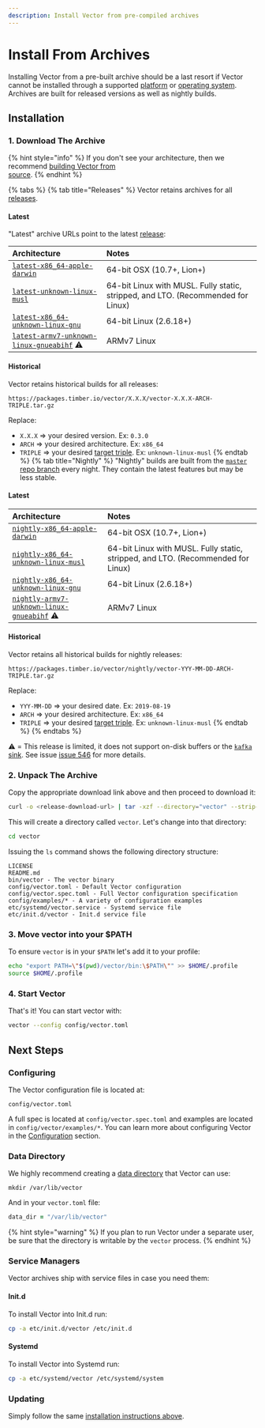 ```yaml
---
description: Install Vector from pre-compiled archives
---
```


# Install From Archives

Installing Vector from a pre-built archive should be a last resort if Vector
cannot be installed through a supported [platform][docs.platforms] or
[operating system][docs.operating_systems]. Archives are built for released
versions as well as nightly builds.

## Installation

### 1. Download The Archive

{% hint style="info" %}
If you don't see your architecture, then we recommend [building Vector from \
source][docs.from_source].
{% endhint %}

{% tabs %}
{% tab title="Releases" %}
Vector retains archives for all [releases][urls.vector_releases].

#### Latest

"Latest" archive URLs point to the latest [release][urls.vector_releases]:

| Architecture                                                                                         | Notes                                                                            |
|:-----------------------------------------------------------------------------------------------------|:---------------------------------------------------------------------------------|
| [`latest-x86_64-apple-darwin`][urls.vector_latest_release_x86_64-apple-darwin]                        | 64-bit OSX (10.7+, Lion+)                                                        |
| [`latest-unknown-linux-musl`][urls.vector_latest_release_x86_64-unknown-linux-musl]            | 64-bit Linux with MUSL. Fully static, stripped, and LTO. (Recommended for Linux) |
| [`latest-x86_64-unknown-linux-gnu`][urls.vector_latest_release_x86_64-unknown-linux-gnu]              | 64-bit Linux (2.6.18+)                                                           |
| [`latest-armv7-unknown-linux-gnueabihf`][urls.vector_latest_release_armv7-unknown-linux-gnueabihf] ⚠️ | ARMv7 Linux                                                                      |

#### Historical

Vector retains historical builds for all releases:

```
https://packages.timber.io/vector/X.X.X/vector-X.X.X-ARCH-TRIPLE.tar.gz
```

Replace:

* `X.X.X` => your desired version. Ex: `0.3.0`
* `ARCH` => your desired architecture. Ex: `x86_64`
* `TRIPLE` => your desired [target triple][urls.rust_target_triples]. Ex: `unknown-linux-musl`
{% endtab %}
{% tab title="Nightly" %}
"Nightly" builds are built from the [`master` repo branch][urls.vector_repo]
every night. They contain the latest features but may be less stable.

#### Latest

| Architecture                                                                                                          | Notes                                                                            |
|:----------------------------------------------------------------------------------------------------------------------|:---------------------------------------------------------------------------------|
| [`nightly-x86_64-apple-darwin`][urls.vector_latest_nightly_x86_64-apple-darwin]                                        | 64-bit OSX (10.7+, Lion+)                                                        |
| [`nightly-x86_64-unknown-linux-musl`][urls.vector_latest_nightly_x86_64-unknown-linux-musl]                            | 64-bit Linux with MUSL. Fully static, stripped, and LTO. (Recommended for Linux) |
| [`nightly-x86_64-unknown-linux-gnu`][urls.vector_latest_nightly_x86_64-unknown-linux-gnu]                              | 64-bit Linux (2.6.18+)                                                           |
| [`nightly-armv7-unknown-linux-gnueabihf`][urls.vector_latest_nightly_armv7-unknown-linux-gnueabihf] ⚠️ | ARMv7 Linux                                                                      |

#### Historical

Vector retains all historical builds for nightly releases:

```
https://packages.timber.io/vector/nightly/vector-YYY-MM-DD-ARCH-TRIPLE.tar.gz
```

Replace:

* `YYY-MM-DD` => your desired date. Ex: `2019-08-19`
* `ARCH` => your desired architecture. Ex: `x86_64`
* `TRIPLE` => your desired [target triple][urls.rust_target_triples]. Ex: `unknown-linux-musl`
{% endtab %}
{% endtabs %}

⚠️ = This release is limited, it does not support on-disk buffers or the [`kafka` sink][docs.sinks.kafka]. See issue [issue 546][urls.issue_661] for more details.

### 2. Unpack The Archive

Copy the appropriate download link above and then proceed to download it:

```bash
curl -o <release-download-url> | tar -xzf --directory="vector" --strip-components=1
```

This will create a directory called `vector`. Let's change into that directory:

```bash
cd vector
```

Issuing the `ls` command shows the following directory structure:

```
LICENSE
README.md
bin/vector - The vector binary
config/vector.toml - Default Vector configuration
config/vector.spec.toml - Full Vector configuration specification
config/examples/* - A variety of configuration examples
etc/systemd/vector.service - Systemd service file
etc/init.d/vector - Init.d service file
```

### 3. Move vector into your $PATH

To ensure `vector` is in your `$PATH` let's add it to your profile:

```bash
echo "export PATH=\"$(pwd)/vector/bin:\$PATH\"" >> $HOME/.profile
source $HOME/.profile
```

### 4. Start Vector

That's it! You can start vector with:

```bash
vector --config config/vector.toml
```

## Next Steps

### Configuring

The Vector configuration file is located at:

```
config/vector.toml
```

A full spec is located at `config/vector.spec.toml` and examples are
located in `config/vector/examples/*`. You can learn more about configuring
Vector in the [Configuration][docs.configuration] section.

### Data Directory

We highly recommend creating a [data directory][docs.configuration#data-directory]
that Vector can use:

```
mkdir /var/lib/vector
```

And in your `vector.toml` file:

```coffeescript
data_dir = "/var/lib/vector"
```

{% hint style="warning" %}
If you plan to run Vector under a separate user, be sure that the directory
is writable by the `vector` process.
{% endhint %}

### Service Managers

Vector archives ship with service files in case you need them:

#### Init.d

To install Vector into Init.d run:

```bash
cp -a etc/init.d/vector /etc/init.d
```

#### Systemd

To install Vector into Systemd run:

```bash
cp -a etc/systemd/vector /etc/systemd/system
```

### Updating

Simply follow the same [installation instructions above](#installation).


[docs.configuration#data-directory]: ../../../usage/configuration#data-directory
[docs.configuration]: ../../../usage/configuration
[docs.from_source]: ../../../setup/installation/manual/from-source.md
[docs.operating_systems]: ../../../setup/installation/operating-systems
[docs.platforms]: ../../../setup/installation/platforms
[docs.sinks.kafka]: ../../../usage/configuration/sinks/kafka.md
[urls.issue_661]: https://github.com/timberio/vector/issues/661
[urls.rust_target_triples]: https://forge.rust-lang.org/platform-support.html
[urls.vector_latest_nightly_armv7-unknown-linux-gnueabihf]: https://packages.timber.io/vector/nightly/vector-nightly-armv7-unknown-linux-gnueabihf.tar.gz
[urls.vector_latest_nightly_x86_64-apple-darwin]: https://packages.timber.io/vector/nightly/vector-nightly-x86_64-apple-darwin.tar.gz
[urls.vector_latest_nightly_x86_64-unknown-linux-gnu]: https://packages.timber.io/vector/nightly/vector-nightly-x86_64-unknown-linux-gnu.tar.gz
[urls.vector_latest_nightly_x86_64-unknown-linux-musl]: https://packages.timber.io/vector/nightly/vector-nightly-x86_64-unknown-linux-musl.tar.gz
[urls.vector_latest_release_armv7-unknown-linux-gnueabihf]: https://packages.timber.io/vector/latest/vector-latest-armv7-unknown-linux-gnueabihf.tar.gz
[urls.vector_latest_release_x86_64-apple-darwin]: https://packages.timber.io/vector/latest/vector-latest-x86_64-apple-darwin.tar.gz
[urls.vector_latest_release_x86_64-unknown-linux-gnu]: https://packages.timber.io/vector/latest/vector-latest-x86_64-unknown-linux-gnu.tar.gz
[urls.vector_latest_release_x86_64-unknown-linux-musl]: https://packages.timber.io/vector/latest/vector-latest-x86_64-unknown-linux-musl.tar.gz
[urls.vector_releases]: https://github.com/timberio/vector/releases
[urls.vector_repo]: https://github.com/timberio/vector
